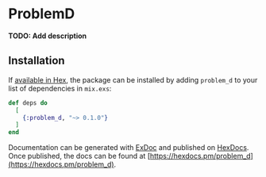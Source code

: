 # ProblemD

**TODO: Add description**

## Installation

If [available in Hex](https://hex.pm/docs/publish), the package can be installed
by adding `problem_d` to your list of dependencies in `mix.exs`:

```elixir
def deps do
  [
    {:problem_d, "~> 0.1.0"}
  ]
end
```

Documentation can be generated with [ExDoc](https://github.com/elixir-lang/ex_doc)
and published on [HexDocs](https://hexdocs.pm). Once published, the docs can
be found at [https://hexdocs.pm/problem_d](https://hexdocs.pm/problem_d).

